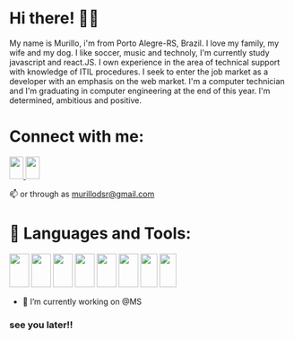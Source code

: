 # Hi there! 👋👋

<div>
    My name is Murillo, i'm from Porto Alegre-RS, Brazil. I love my family, my wife and my dog. I like soccer, music and technoly, I'm currently study javascript and    react.JS. I own experience in the area of technical support with knowledge of ITIL procedures. I seek to enter the job market as a developer with an emphasis on the web market. I'm a computer technician and I'm graduating in computer engineering at the end of this year. I'm  determined, ambitious and positive.
</div>

# Connect with me:
 <a href="https://www.linkedin.com/in/murillodsr/">
      <img src="https://cdn.jsdelivr.net/gh/devicons/devicon/icons/linkedin/linkedin-original.svg" height="40" width="25"/>
  </a>
   <a href="https://twitter.com/murillodsr/">
      <img src="https://cdn.jsdelivr.net/gh/devicons/devicon/icons/twitter/twitter-original.svg" height="40" width="25"/>
  </a>
  
📫 or through as murillodsr@gmail.com 

# 🌱 Languages and Tools: 

<img src="https://cdn.jsdelivr.net/gh/devicons/devicon/icons/html5/html5-original.svg" height="60" width="35" />
<img src="https://cdn.jsdelivr.net/gh/devicons/devicon/icons/css3/css3-original.svg" height="60" width="35" />
<img src="https://cdn.jsdelivr.net/gh/devicons/devicon/icons/javascript/javascript-original.svg" height="60" width="35" />       
<img src="https://cdn.jsdelivr.net/gh/devicons/devicon/icons/react/react-original.svg" height="60" width="35"/>
<img src="https://cdn.jsdelivr.net/gh/devicons/devicon/icons/nodejs/nodejs-original-wordmark.svg" height="60" width="35" />
<img src="https://cdn.jsdelivr.net/gh/devicons/devicon/icons/java/java-original.svg" height="60" width="35" />
<img src="https://cdn.jsdelivr.net/gh/devicons/devicon/icons/vscode/vscode-original.svg" height="60" width="30"/>
<img src="https://cdn.jsdelivr.net/gh/devicons/devicon/icons/github/github-original.svg" height="60" width="30" />
          
          
- 🔭 I’m currently working on @MS                                                                                                                 

    
### see you later!!
